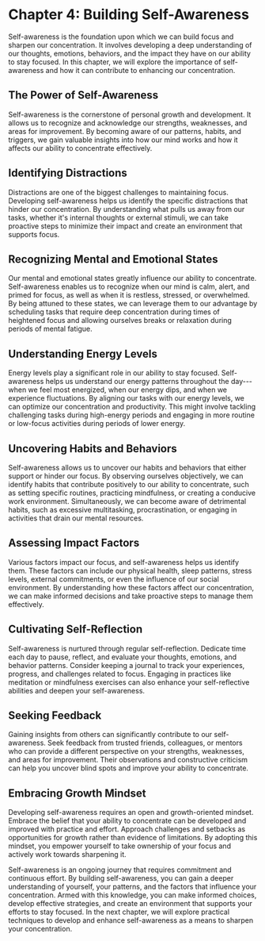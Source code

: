 Chapter 4: Building Self-Awareness
==================================

Self-awareness is the foundation upon which we can build focus and sharpen our concentration. It involves developing a deep understanding of our thoughts, emotions, behaviors, and the impact they have on our ability to stay focused. In this chapter, we will explore the importance of self-awareness and how it can contribute to enhancing our concentration.

The Power of Self-Awareness
---------------------------

Self-awareness is the cornerstone of personal growth and development. It allows us to recognize and acknowledge our strengths, weaknesses, and areas for improvement. By becoming aware of our patterns, habits, and triggers, we gain valuable insights into how our mind works and how it affects our ability to concentrate effectively.

Identifying Distractions
------------------------

Distractions are one of the biggest challenges to maintaining focus. Developing self-awareness helps us identify the specific distractions that hinder our concentration. By understanding what pulls us away from our tasks, whether it's internal thoughts or external stimuli, we can take proactive steps to minimize their impact and create an environment that supports focus.

Recognizing Mental and Emotional States
---------------------------------------

Our mental and emotional states greatly influence our ability to concentrate. Self-awareness enables us to recognize when our mind is calm, alert, and primed for focus, as well as when it is restless, stressed, or overwhelmed. By being attuned to these states, we can leverage them to our advantage by scheduling tasks that require deep concentration during times of heightened focus and allowing ourselves breaks or relaxation during periods of mental fatigue.

Understanding Energy Levels
---------------------------

Energy levels play a significant role in our ability to stay focused. Self-awareness helps us understand our energy patterns throughout the day---when we feel most energized, when our energy dips, and when we experience fluctuations. By aligning our tasks with our energy levels, we can optimize our concentration and productivity. This might involve tackling challenging tasks during high-energy periods and engaging in more routine or low-focus activities during periods of lower energy.

Uncovering Habits and Behaviors
-------------------------------

Self-awareness allows us to uncover our habits and behaviors that either support or hinder our focus. By observing ourselves objectively, we can identify habits that contribute positively to our ability to concentrate, such as setting specific routines, practicing mindfulness, or creating a conducive work environment. Simultaneously, we can become aware of detrimental habits, such as excessive multitasking, procrastination, or engaging in activities that drain our mental resources.

Assessing Impact Factors
------------------------

Various factors impact our focus, and self-awareness helps us identify them. These factors can include our physical health, sleep patterns, stress levels, external commitments, or even the influence of our social environment. By understanding how these factors affect our concentration, we can make informed decisions and take proactive steps to manage them effectively.

Cultivating Self-Reflection
---------------------------

Self-awareness is nurtured through regular self-reflection. Dedicate time each day to pause, reflect, and evaluate your thoughts, emotions, and behavior patterns. Consider keeping a journal to track your experiences, progress, and challenges related to focus. Engaging in practices like meditation or mindfulness exercises can also enhance your self-reflective abilities and deepen your self-awareness.

Seeking Feedback
----------------

Gaining insights from others can significantly contribute to our self-awareness. Seek feedback from trusted friends, colleagues, or mentors who can provide a different perspective on your strengths, weaknesses, and areas for improvement. Their observations and constructive criticism can help you uncover blind spots and improve your ability to concentrate.

Embracing Growth Mindset
------------------------

Developing self-awareness requires an open and growth-oriented mindset. Embrace the belief that your ability to concentrate can be developed and improved with practice and effort. Approach challenges and setbacks as opportunities for growth rather than evidence of limitations. By adopting this mindset, you empower yourself to take ownership of your focus and actively work towards sharpening it.

Self-awareness is an ongoing journey that requires commitment and continuous effort. By building self-awareness, you can gain a deeper understanding of yourself, your patterns, and the factors that influence your concentration. Armed with this knowledge, you can make informed choices, develop effective strategies, and create an environment that supports your efforts to stay focused. In the next chapter, we will explore practical techniques to develop and enhance self-awareness as a means to sharpen your concentration.
